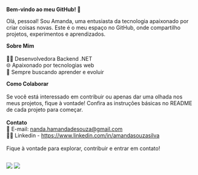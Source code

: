 
**Bem-vindo ao meu GitHub! 👋**<br/>

Olá, pessoal! Sou Amanda, uma entusiasta da tecnologia apaixonado por criar coisas novas. 
Este é o meu espaço no GitHub, onde compartilho projetos, experimentos e aprendizados.

**Sobre Mim**
<br/><br/>
👨‍💻 Desenvolvedora Backend .NET <br/>
🌐 Apaixonado por tecnologias web<br/>
🚀 Sempre buscando aprender e evoluir<br/>

**Como Colaborar**<br/><br/>
Se você está interessado em contribuir ou apenas dar uma olhada nos meus projetos, fique à vontade! Confira as instruções básicas no README de cada projeto para começar.
<br/><br/>
**Contato**<br/>
📧 E-mail: nanda.hamandadesouza@gmail.com<br/>
👨‍💻 Linkedin - https://www.linkedin.com/in/amandasouzasilva<br/>
<br/>
Fique à vontade para explorar, contribuir e entrar em contato! 
  
  ##
  
  <div> 
  <a href = "mailto:manda.hamandadesouza@gmail.com"><img src="https://img.shields.io/badge/-Gmail-%23333?style=for-the-badge&logo=gmail&logoColor=white" target="_blank"></a>
  <a href="https://www.linkedin.com/in/amandasouzasilva" target="_blank"><img src="https://img.shields.io/badge/-LinkedIn-%230077B5?style=for-the-badge&logo=linkedin&logoColor=white" target="_blank"></a> 
 
</div>
